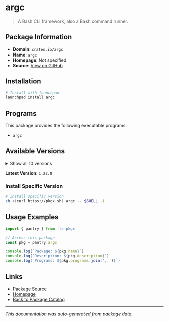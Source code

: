 # argc

> A Bash CLI framework, also a Bash command runner.

## Package Information

- **Domain**: `crates.io/argc`
- **Name**: `argc`
- **Homepage**: Not specified
- **Source**: [View on GitHub](https://github.com/pkgxdev/pantry/tree/main/projects/crates.io/argc/package.yml)

## Installation

```bash
# Install with launchpad
launchpad install argc
```

## Programs

This package provides the following executable programs:

- `argc`

## Available Versions

<details>
<summary>Show all 10 versions</summary>

- `1.22.0`, `1.21.1`, `1.21.0`, `1.20.1`, `1.20.0`
- `1.19.0`, `1.18.0`, `1.17.0`, `1.16.0`, `1.15.0`

</details>

**Latest Version**: `1.22.0`

### Install Specific Version

```bash
# Install specific version
sh <(curl https://pkgx.sh) argc -- $SHELL -i
```

## Usage Examples

```typescript
import { pantry } from 'ts-pkgx'

// Access this package
const pkg = pantry.argc

console.log(`Package: ${pkg.name}`)
console.log(`Description: ${pkg.description}`)
console.log(`Programs: ${pkg.programs.join(', ')}`)
```

## Links

- [Package Source](https://github.com/pkgxdev/pantry/tree/main/projects/crates.io/argc/package.yml)
- [Homepage](#)
- [Back to Package Catalog](../../package-catalog.md)

---

*This documentation was auto-generated from package data.*
